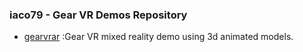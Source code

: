 ### iaco79 - Gear VR Demos Repository 

* [gearvrar](https://github.com/iaco79/gearvr_mix_ar/tree/master/gearvrar) :Gear VR mixed reality demo using 3d animated models.
